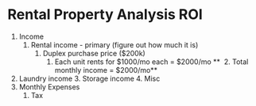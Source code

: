 # Rental Property Analysis ROI

1. Income
	1. Rental income - primary (figure out how much it is)
		1. Duplex purchase price ($200k)
			1. Each unit rents for $1000/mo each = $2000/mo
** 		2. Total monthly income = $2000/mo**
2. Laundry income
	3. Storage income
	4. Misc
2. Monthly Expenses
	1. Tax